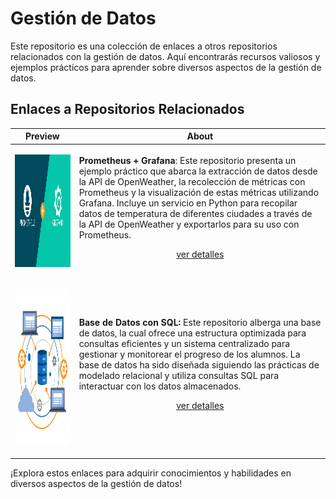 # Gestión de Datos

Este repositorio es una colección de enlaces a otros repositorios relacionados con la gestión de datos. Aquí encontrarás recursos valiosos y ejemplos prácticos para aprender sobre diversos aspectos de la gestión de datos. 

## Enlaces a Repositorios Relacionados

| Preview | About |
|---------|-------|
| <p align="center">[<img src="https://github.com/JavierAM01/Getting-Started-with-Prometheus-and-Grafana/blob/main/images/prom+graf.png" height="180" widht="250" />](https://github.com/JavierAM01/Getting-Started-with-Prometheus-and-Grafana)</p> | **Prometheus + Grafana**: Este repositorio presenta un ejemplo práctico que abarca la extracción de datos desde la API de OpenWeather, la recolección de métricas con Prometheus y la visualización de estas métricas utilizando Grafana. Incluye un servicio en Python para recopilar datos de temperatura de diferentes ciudades a través de la API de OpenWeather y exportarlos para su uso con Prometheus. <p align="center"><a href="https://github.com/JavierAM01/Getting-Started-with-Prometheus-and-Grafana"> ver detalles </a> </p> | 
| <p align="center">[<img src="https://github.com/JavierAM01/SQL-database/blob/main/images/bd.jpg" height="250" width="250"/>](https://github.com/JavierAM01/SQL-database)</p> | **Base de Datos con SQL:** Este repositorio alberga una base de datos, la cual ofrece una estructura optimizada para consultas eficientes y un sistema centralizado para gestionar y monitorear el progreso de los alumnos. La base de datos ha sido diseñada siguiendo las prácticas de modelado relacional y utiliza consultas SQL para interactuar con los datos almacenados. <p align="center"><a href="https://github.com/JavierAM01/SQL-database"> ver detalles </a> </p> |


¡Explora estos enlaces para adquirir conocimientos y habilidades en diversos aspectos de la gestión de datos!



